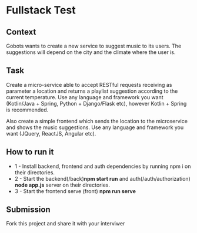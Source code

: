 # Fullstack Test

## Context

Gobots wants to create a new service to suggest music to its users. The suggestions will depend on the city and the climate where the user is.

## Task

Create a micro-service able to accept RESTful requests receiving as parameter a location and returns a playlist suggestion according to the current temperature. Use any language and framework you want (Kotlin/Java + Spring, Python + Django/Flask etc), however Kotlin + Spring is recommended.

Also create a simple frontend which sends the location to the microservice and shows the music suggestions. Use any language and framework you want (JQuery, ReactJS, Angular etc).

## How to run it
* 1 - Install backend, frontend and auth dependencies by running npm i on their directories.
* 2 - Start the backend(/back)**npm start run** and auth(/auth/authorization) **node app.js** server on their directories.
* 3 - Start the frontend serve (front) **npm run serve**

## Submission
Fork this project and share it with your interviwer

